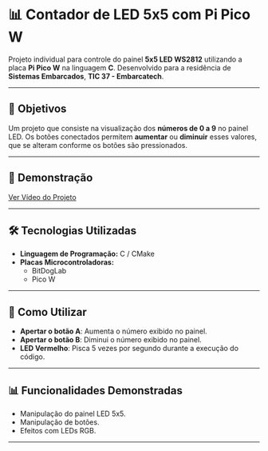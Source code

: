 # 📊 **Contador de LED 5x5 com Pi Pico W**

Projeto individual para controle do painel **5x5 LED WS2812** utilizando a placa **Pi Pico W** na linguagem **C**. Desenvolvido para a residência de **Sistemas Embarcados**, **TIC 37 - Embarcatech**.

---

## 🔎 **Objetivos**

Um projeto que consiste na visualização dos **números de 0 a 9** no painel LED. Os botões conectados permitem **aumentar** ou **diminuir** esses valores, que se alteram conforme os botões são pressionados.

---

## 🎥 **Demonstração**

[Ver Vídeo do Projeto](https://drive.google.com/file/d/1STiXfi5WJzKshcWIGlM8MNLn72R8lBt4/view?usp=sharing)

---

## 🛠️ **Tecnologias Utilizadas**

- **Linguagem de Programação:** C / CMake
- **Placas Microcontroladoras:**
  - BitDogLab
  - Pico W
---

## 📖 **Como Utilizar**

- **Apertar o botão A**: Aumenta o número exibido no painel.
- **Apertar o botão B**: Diminui o número exibido no painel.
- **LED Vermelho**: Pisca 5 vezes por segundo durante a execução do código.

---

## 📊 **Funcionalidades Demonstradas**

- Manipulação do painel LED 5x5.
- Manipulação de botões.
- Efeitos com LEDs RGB.

---


